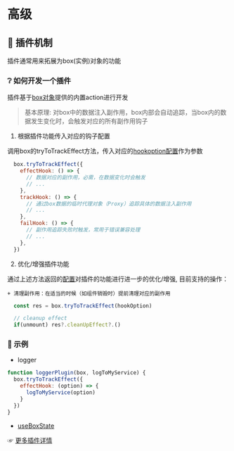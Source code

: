# 高级

## 🔩 插件机制
  插件通常用来拓展为box(实例)对象的功能

### ❔ 如何开发一个插件
  插件基于[box对象](/base?id=box)提供的内置action进行开发

> 基本原理: 对box中的数据注入副作用，box内部会自动追踪，当box内的数据发生变化时，会触发对应的所有副作用钩子

1. 根据插件功能传入对应的钩子配置

  调用box的tryToTrackEffect方法，传入对应的[hookoption配置](/base?id=hookoption)作为参数
```js
  box.tryToTrackEffect({
    effectHook: () => {
      // 数据对应的副作用，必需，在数据变化时会触发
      // ...
    },
    trackHook: () => {
      // 通过box数据的临时代理对象（Proxy）追踪具体的数据注入副作用
      // ...
    },
    failHook: () => {
      // 副作用追踪失败时触发，常用于错误兼容处理
      // ...
    },
  })
```

2. 优化/增强插件功能

  通过上述方法返回的[配置](/base?id=trackeffectreturntype)对插件的功能进行进一步的优化/增强, 目前支持的操作：

    + 清理副作用：在适当的时候（如组件销毁时）提前清理对应的副作用

```js
  const res = box.tryToTrackEffect(hookOption)

  // cleanup effect
  if(unmount) res?.cleanUpEffect?.()
```

### 🌰 示例

+ logger

```js
function loggerPlugin(box, logToMyService) {
  box.tryToTrackEffect({
    effectHook: (option) => {
      logToMyService(option)
    }
  })
}
```

+ [useBoxState](https://github.com/Keylenn/boxjs/blob/box-plugin-react-use-box-state/packages/box-plugin-react-use-box-state/src/core/useBoxState.ts#L13)

☞ [更多插件详情](/plugins)